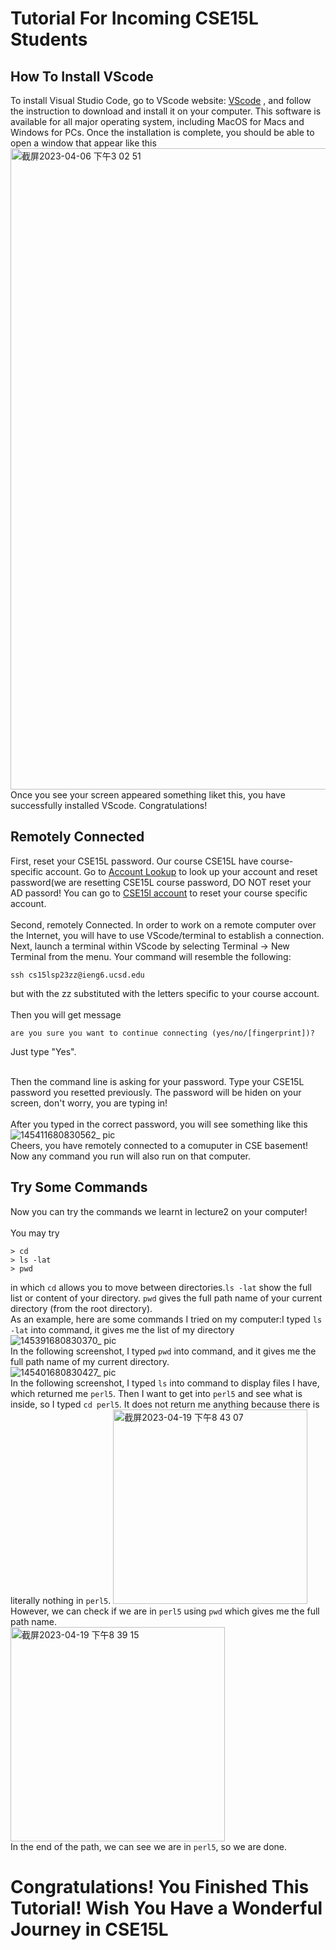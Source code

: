# Tutorial For Incoming CSE15L Students
## How To Install VScode
To install Visual Studio Code, go to VScode website: [VScode](https://code.visualstudio.com/) , and follow the instruction to download and install it on your computer. This software is available for all major operating system, including MacOS for Macs and Windows for PCs. Once the installation is complete, you should be able to open a window that appear like this<img width="1026" alt="截屏2023-04-06 下午3 02 51" src="https://user-images.githubusercontent.com/130001791/230502689-f8e81594-6c3f-4bfb-b58c-16ec4b326cdc.png"><br>
Once you see your screen appeared something liket this, you have successfully installed VScode. Congratulations!
## Remotely Connected
  First, reset your CSE15L password. Our course CSE15L have course-specific account. Go to [Account Lookup](https://sdacs.ucsd.edu/~icc/index.php) to look up your account and reset password(we are resetting CSE15L course password, DO NOT reset your AD passord! You can go to [CSE15l account](https://sdacs.ucsd.edu/cgi-bin/alloc-query) to reset your course specific account. <br><br>
  Second, remotely Connected. In order to work on a remote computer over the Internet, you will have to use VScode/terminal to establish a connection.
Next, launch a terminal within VScode by selecting Terminal → New Terminal from the menu. Your command will resemble the following:
```
ssh cs15lsp23zz@ieng6.ucsd.edu
``` 
but with the zz substituted with the letters specific to your course account.<br><br>
Then you will get message 
```
are you sure you want to continue connecting (yes/no/[fingerprint])? 
```
Just type "Yes".<br><br>


Then the command line is asking for your password. Type your CSE15L password you resetted previously. The password will be hiden on your screen, don't worry, you are typing in!<br><br>
After you typed in the correct password, you will see something like this![145411680830562_ pic](https://user-images.githubusercontent.com/130001791/230543084-fe7dd9ef-b05d-4bc5-9269-c2dc34b881d4.jpg)
 <br>
Cheers, you have remotely connected to a comuputer in CSE basement! Now any command you run will also run on that computer.
## Try Some Commands
Now you can try the commands we learnt in lecture2 on your computer!<br><br>
You may try<br>
```
> cd
> ls -lat
> pwd
 ```
in which ```cd``` allows you to move between directories.```ls -lat``` show the full list or content of your directory. ```pwd``` gives the full path name of your current directory (from the root directory).<br>
As an example, here are some commands I tried on my computer:I typed ```ls -lat``` into command, it gives me the list of my directory![145391680830370_ pic](https://user-images.githubusercontent.com/130001791/230543260-fd86a8d6-eec4-4b5d-82ee-8feeaf7fee55.jpg)<br>
 In the following screenshot, I typed ```pwd``` into command, and it gives me the full path name of my current directory.<br>
  ![145401680830427_ pic](https://user-images.githubusercontent.com/130001791/230543289-cbd4e07a-b51a-4729-89c6-b86c6c6aa5d8.jpg)<br>
  In the following screenshot, I typed ```ls``` into command to display files I have, which returned me ```perl5```. Then I want to get into ```perl5``` and see what is inside, so I typed ```cd perl5```. It does not return me anything because there is literally nothing in ```perl5```. <img width="311" alt="截屏2023-04-19 下午8 43 07" src="https://user-images.githubusercontent.com/130001791/233252805-92fc891e-fea5-4616-b874-9e0eb174e344.png">
 <br>
However, we can check if we are in ```perl5``` using ```pwd``` which gives me the full path name.<br>
<img width="343" alt="截屏2023-04-19 下午8 39 15" src="https://user-images.githubusercontent.com/130001791/233252219-18564961-bbaf-4d9d-87bd-352b58e6c0d3.png"><br>
In the end of the path, we can see we are in ```perl5```, so we are done.

# Congratulations! You Finished This Tutorial! Wish You Have a Wonderful Journey in CSE15L

